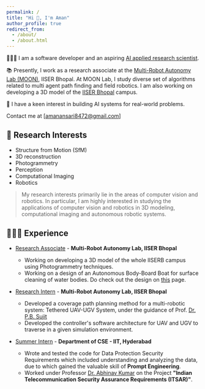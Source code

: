 ```yaml
---
permalink: /
title: "Hi 🙂, I'm Aman"
author_profile: true
redirect_from: 
  - /about/
  - /about.html
---
```



<!-- ![something and nothing](/images/profile-pic2.jpg){: .align-right width="300px"} -->
👨🏻‍💻 I am a software developer and an aspiring <u>AI applied research scientist</u>.

📚 Presently, I work as a research associate at the [Multi-Robot Autonomy Lab (MOON)](https://moonlab.iiserb.ac.in/), IISER Bhopal. At MOON Lab, I study diverse set of algorithms related to multi agent path finding and field robotics. I am also working on developing a 3D model of the [IISER Bhopal](https://www.iiserb.ac.in/tour) campus.

🤖 I have a keen interest in building AI systems for real-world problems.
<!-- For the past year and a half, I have been broadly working in the area of machine learning and deep learning, due to which I have created several fundamental and advanced projects. Additionally, I have taken and completed various courses related to these areas. -->

Contact me at [amanansari8472@gmail.com]

🔬 Research Interests
------

- Structure from Motion (SfM)
- 3D reconstruction
- Photogrammetry
- Perception
- Computational Imaging
- Robotics


> My research interests primarily lie in the areas of computer vision and robotics. In particular, I am highly interested in studying the applications of computer vision and robotics in 3D modeling, computational imaging and autonomous robotic systems.


👨🏻‍🔬 Experience
------

- [Research Associate](https://moonlab.iiserb.ac.in/) - **Multi-Robot Autonomy Lab, IISER Bhopal**
  - Working on developing a 3D model of the whole IISERB campus using Photogrammetry techniques.
  - Working on a design of an Autonomous Body-Board Boat for surface cleaning of water bodies. Do check out the design on [this](https://github.com/Amann09/pool_cleaning_with_net_structure) page.

- [Research Intern](https://moonlab.iiserb.ac.in/) - **Multi-Robot Autonomy Lab, IISER Bhopal**
  - Developed a coverage path planning method for a multi-robotic system: Tethered UAV-UGV System, under the guidance of Prof. [Dr. P.B. Sujit](https://scholar.google.com/citations?user=qqwyAwoAAAAJ&hl=en)
  - Developed the controller's software architecture for UAV and UGV to traverse in a given simulation environment.


- [Summer Intern](https://cse.iith.ac.in/) - **Department of CSE - IIT, Hyderabad**
  - Wrote and tested the code for Data Protection Security Requirements which included understanding and analyzing the data, due to which gained the valuable skill of **Prompt Engineering**.
  - Worked under Professor [Dr. Abhinav Kumar](https://people.iith.ac.in/abhinavkumar/) on the Project **"Indian Telecommunication Security Assurance Requirements (ITSAR)"**.

<!-- A data-driven personal website
======
Like many other Jekyll-based GitHub Pages templates, Academic Pages makes you separate the website's content from its form. The content & metadata of your website are in structured Markdown files, while various other files constitute the theme, specifying how to transform that content & metadata into HTML pages. You keep these various Markdown (.md), YAML (.yml), HTML, and CSS files in a public GitHub repository. Each time you commit and push an update to the repository, the [GitHub pages](https://pages.github.com/) service creates static HTML pages based on these files, which are hosted on GitHub's servers free of charge.

Many of the features of dynamic content management systems (like Wordpress) can be achieved in this fashion, using a fraction of the computational resources and with far less vulnerability to hacking and DDoSing. You can also modify the theme to your heart's content without touching the content of your site. If you get to a point where you've broken something in Jekyll/HTML/CSS beyond repair, your Markdown files describing your talks, publications, etc. are safe. You can rollback the changes or even delete the repository and start over - just be sure to save the Markdown files! You can also write scripts that process the structured data on the site, such as [this one](https://github.com/academicpages/academicpages.github.io/blob/master/talkmap.ipynb) that analyzes metadata in pages about talks to display [a map of every location you've given a talk](https://academicpages.github.io/talkmap.html).

For those users that need more advanced functionality, the template also supports the following popular tools:
- [MathJax](https://www.mathjax.org/) for mathematical equations
- [Mermaid](https://mermaid.js.org/) for diagraming
- [Plotly](https://plotly.com/javascript/) for plotting -->

<!-- Getting started
======
1. Register a GitHub account if you don't have one and confirm your e-mail (required!)
1. Fork [this template](https://github.com/academicpages/academicpages.github.io) by clicking the "Use this template" button in the top right. 
1. Go to the repository's settings (rightmost item in the tabs that start with "Code", should be below "Unwatch"). Rename the repository "[your GitHub username].github.io", which will also be your website's URL.
1. Set site-wide configuration and create content & metadata (see below -- also see [this set of diffs](http://archive.is/3TPas) showing what files were changed to set up [an example site](https://getorg-testacct.github.io) for a user with the username "getorg-testacct")
1. Upload any files (like PDFs, .zip files, etc.) to the files/ directory. They will appear at https://[your GitHub username].github.io/files/example.pdf.  
1. Check status by going to the repository settings, in the "GitHub pages" section -->

<!-- Create content & metadata
------
For site content, there is one Markdown file for each type of content, which are stored in directories like _publications, _talks, _posts, _teaching, or _pages. For example, each talk is a Markdown file in the [_talks directory](https://github.com/academicpages/academicpages.github.io/tree/master/_talks). At the top of each Markdown file is structured data in YAML about the talk, which the theme will parse to do lots of cool stuff. The same structured data about a talk is used to generate the list of talks on the [Talks page](https://academicpages.github.io/talks), each [individual page](https://academicpages.github.io/talks/2012-03-01-talk-1) for specific talks, the talks section for the [CV page](https://academicpages.github.io/cv), and the [map of places you've given a talk](https://academicpages.github.io/talkmap.html) (if you run this [python file](https://github.com/academicpages/academicpages.github.io/blob/master/talkmap.py) or [Jupyter notebook](https://github.com/academicpages/academicpages.github.io/blob/master/talkmap.ipynb), which creates the HTML for the map based on the contents of the _talks directory).

**Markdown generator**

The repository includes [a set of Jupyter notebooks](https://github.com/academicpages/academicpages.github.io/tree/master/markdown_generator
) that converts a CSV containing structured data about talks or presentations into individual Markdown files that will be properly formatted for the Academic Pages template. The sample CSVs in that directory are the ones I used to create my own personal website at stuartgeiger.com. My usual workflow is that I keep a spreadsheet of my publications and talks, then run the code in these notebooks to generate the Markdown files, then commit and push them to the GitHub repository.

How to edit your site's GitHub repository
------
Many people use a git client to create files on their local computer and then push them to GitHub's servers. If you are not familiar with git, you can directly edit these configuration and Markdown files directly in the github.com interface. Navigate to a file (like [this one](https://github.com/academicpages/academicpages.github.io/blob/master/_talks/2012-03-01-talk-1.md) and click the pencil icon in the top right of the content preview (to the right of the "Raw | Blame | History" buttons). You can delete a file by clicking the trashcan icon to the right of the pencil icon. You can also create new files or upload files by navigating to a directory and clicking the "Create new file" or "Upload files" buttons. 

Example: editing a Markdown file for a talk
![Editing a Markdown file for a talk](/images/editing-talk.png)

For more info
------
More info about configuring Academic Pages can be found in [the guide](https://academicpages.github.io/markdown/), the [growing wiki](https://github.com/academicpages/academicpages.github.io/wiki), and you can always [ask a question on GitHub](https://github.com/academicpages/academicpages.github.io/discussions). The [guides for the Minimal Mistakes theme](https://mmistakes.github.io/minimal-mistakes/docs/configuration/) (which this theme was forked from) might also be helpful. -->
